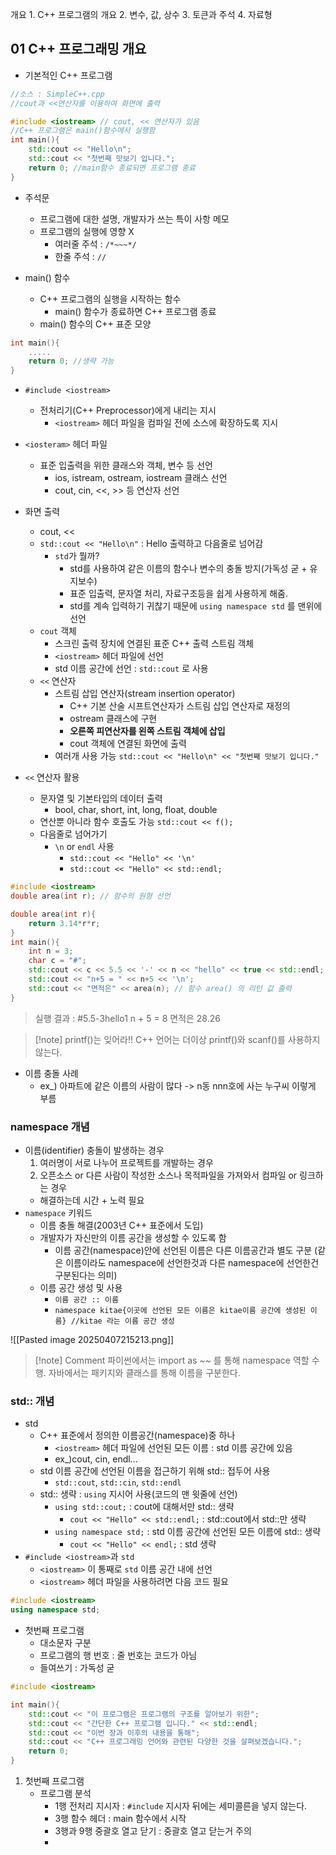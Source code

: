 개요
	1. C++ 프로그램의 개요
	2. 변수, 값, 상수
	3. 토큰과 주석
	4. 자료형

## 01 C++ 프로그래밍 개요
- 기본적인 C++ 프로그램

```C++
//소스 : SimpleC++.cpp
//cout과 <<연산자를 이용하여 화면에 출력

#include <iostream> // cout, << 연산자가 있음
//C++ 프로그램은 main()함수에서 실행함
int main(){
	std::cout << "Hello\n";
	std::cout << "첫번째 맛보기 입니다.";
	return 0; //main함수 종료되면 프로그램 종료
}
```

- 주석문
	- 프로그램에 대한 설명, 개발자가 쓰는 특이 사항 메모
	- 프로그램의 실행에 영향 X
		- 여러줄 주석 : `/*~~~*/`
		- 한줄 주석 : `//`

- main() 함수
	- C++ 프로그램의 실행을 시작하는 함수
		- main() 함수가 종료하면 C++ 프로그램 종료
	- main() 함수의 C++ 표준 모양

```C++
int main(){
	.....
	return 0; //생략 가능
}
```

- `#include <iostream>`
	- 전처리기(C++ Preprocessor)에게 내리는 지시
		- `<iostream>` 헤더 파일을 컴파일 전에 소스에 확장하도록 지시
- `<iosteram>` 헤더 파일
	- 표준 입출력을 위한 클래스와 객체, 변수 등 선언
		- ios, istream, ostream, iostream 클래스 선언
		- cout, cin, <<, >> 등 연산자 선언

- 화면 출력
	- cout, <<
	- `std::cout << "Hello\n"` : Hello 출력하고 다음줄로 넘어감
		- `std`가 뭘까?
			- std를 사용하여 같은 이름의 함수나 변수의 충돌 방지(가독성 굳 + 유지보수)
			- 표준 입출력, 문자열 처리, 자료구조등을 쉽게 사용하게 해줌.
			- std를 계속 입력하기 귀찮기 때문에 `using namespace std` 를 맨위에 선언
	- `cout` 객체
		- 스크린 출력 장치에 연결된 표준 C++ 출력 스트림 객체
		- `<iostream>` 헤더 파일에 선언
		- std 이름 공간에 선언 : `std::cout` 로 사용
	- `<<` 연산자
		- 스트림 삽입 연산자(stream insertion operator)
			- C++ 기본 산술 시프트연산자가 스트림 삽입 연산자로 재정의
			- ostream 클래스에 구현
			- **오른쪽 피연산자를 왼쪽 스트림 객체에 삽입**
			- cout 객체에 연결된 화면에 출력
		- 여러개 사용 가능
		  `std::cout << "Hello\n" << "첫번째 맛보기 입니다."`

- `<<` 연산자 활용
	- 문자열 및 기본타입의 데이터 출력
		- bool, char, short, int, long, float, double
	- 연산뿐 아니라 함수 호출도 가능
	  `std::cout << f();`
	- 다음줄로 넘어가기
		- `\n` or `endl` 사용
			- `std::cout << "Hello" << '\n'`
			- `std::cout << "Hello" << std::endl;`

```C++
#include <iostream>
double area(int r); // 함수의 원형 선언

double area(int r){
	return 3.14*r*r;
}
int main(){
	int n = 3;
	char c = "#";
	std::cout << c << 5.5 << '-' << n << "hello" << true << std::endl;
	std::cout << "n+5 = " << n+5 << '\n';
	std::cout << "면적은" << area(n); // 함수 area() 의 리턴 값 출력
}
```

> 실행 결과 : 
> #5.5-3hello1
> n + 5 = 8
> 면적은 28.26

>[!note] printf()는 잊어라!!
>C++ 언어는 더이상 printf()와 scanf()를 사용하지 않는다.

- 이름 충돌 사례
	- ex_) 아파트에 같은 이름의 사람이 많다 -> n동 nnn호에 사는 누구씨 이렇게 부름

### namespace 개념
- 이름(identifier) 충돌이 발생하는 경우
	1. 여러명이 서로 나누어 프로젝트를 개발하는 경우
	2. 오픈소스 or 다른 사람이 작성한 소스나 목적파일을 가져와서 컴파일 or 링크하는 경우
	- 해결하는데 시간 + 노력 필요
- `namespace` 키워드
	- 이름 충돌 해결(2003년 C++ 표준에서 도입)
	- 개발자가 자신만의 이름 공간을 생성할 수 있도록 함
		- 이름 공간(namespace)안에 선언된 이름은 다른 이름공간과 별도 구분
		  (같은 이름이라도 namespace에 선언한것과 다른 namespace에 선언한건 구분된다는 의미)
	- 이름 공간 생성 및 사용 
		- `이름 공간 :: 이름`
		- `namespace kitae{이곳에 선언된 모든 이름은 kitae이름 공간에 생성된 이름} //kitae 라는 이름 공간 생성`

![[Pasted image 20250407215213.png]]

>[!note] Comment
>파이썬에서는 import as ~~ 를 통해 namespace 역할 수행.
>자바에서는 패키지와 클래스를 통해 이름을 구분한다.

### std:: 개념
- std
	- C++ 표준에서 정의한 이름공간(namespace)중 하나
		- `<iostream>` 헤더 파일에 선언된 모든 이름 : std 이름 공간에 있음
		- ex_)cout, cin, endl...
	- std 이름 공간에 선언된 이름을 접근하기 위해 std:: 접두어 사용
		- `std::cout`, `std::cin`, `std::endl`
	- std:: 생략 : `using` 지시어 사용(코드의 맨 윗줄에 선언)
		- `using std::cout;` : cout에 대해서만 std:: 생략
			- `cout << "Hello" << std::endl;` : std::cout에서 std::만 생략
		- `using namespace std;` : std 이름 공간에 선언된 모든 이름에 std:: 생략
			- `cout << "Hello" << endl;` : std 생략
- `#include <iostream>`과 `std`
	- `<iostream>` 이 통째로 `std` 이름 공간 내에 선언
	- `<iostream>` 헤더 파일을 사용하려면 다음 코드 필요

```C++
#include <iostream>
using namespace std;
```

- 첫번째 프로그램
	- 대소문자 구분
	- 프로그램의 행 번호 : 줄 번호는 코드가 아님
	- 들여쓰기 : 가독성 굳

```C++
#include <iostream>

int main(){
	std::cout << "이 프로그램은 프로그램의 구조를 알아보기 위한";
	std::cout << "간단한 C++ 프로그램 입니다." << std::endl;
	std::cout << "이번 장과 이후의 내용을 통해";
	std::cout << "C++ 프로그래밍 언어와 관련된 다양한 것을 살펴보겠습니다.";
	return 0;
}
```

1. 첫번째 프로그램
	- 프로그램 분석
		- 1행 전처리 지시자 : `#include` 지시자 뒤에는 세미콜른을 넣지 않는다.
		- 3행 함수 헤더 : main 함수에서 시작
		- 3행과 9행 중괄호 열고 닫기 : 중괄호 열고 닫는거 주의
		- 
